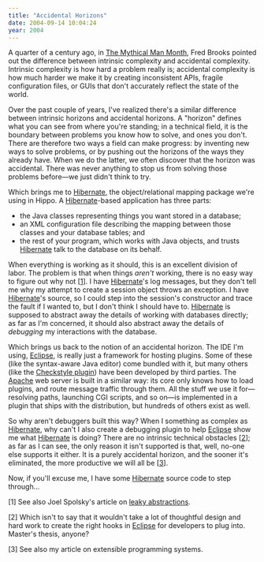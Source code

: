 ```yaml
---
title: "Accidental Horizons"
date: 2004-09-14 10:04:24
year: 2004
---
```

<p>A quarter of a century ago, in <a href="http://www.amazon.com/exec/obidos/tg/detail/-/0201835959">The Mythical Man Month</a>, Fred Brooks pointed out the difference between intrinsic complexity and accidental complexity.  Intrinsic complexity is how hard a problem really is; accidental complexity is how much harder we make it by creating inconsistent APIs, fragile configuration files, or GUIs that don't accurately reflect the state of the world.</p>

<p>Over the past couple of years, I've realized there's a similar difference between intrinsic horizons and accidental horizons.  A "horizon" defines what you can see from where you're standing; in a technical field, it is the boundary between problems you know how to solve, and ones you don't.  There are therefore two ways a field can make progress: by inventing new ways to solve problems, or by pushing out the horizons of the ways they already have.  When we do the latter, we often discover that the horizon was accidental.  There was never anything to stop us from solving those problems before—we just didn't think to try.</p>

<p>Which brings me to <a href="http://www.hibernate.org">Hibernate</a>, the object/relational mapping package we're using in Hippo.  A <a href="http://www.hibernate.org">Hibernate</a>-based application has three parts:</p>

<ul>
<li>the Java classes representing things you want stored in a database;</li>
<li>an XML configuration file describing the mapping between those classes and your database tables; and</li>
<li>the rest of your program, which works with Java objects, and trusts <a href="http://www.hibernate.org">Hibernate</a> talk to the database on its behalf.</li>
</ul>

<p>When everything is working as it should, this is an excellent division of labor.  The problem is that when things <em>aren't</em> working, there is no easy way to figure out why not [<a href="#1">1</a>].  I have <a href="http://www.hibernate.org">Hibernate</a>'s log messages, but they don't tell me why my attempt to create a session object throws an exception.  I have <a href="http://www.hibernate.org">Hibernate</a>'s source, so I could step into the session's constructor and trace the fault if I wanted to, but I don't think I should have to.  <a href="http://www.hibernate.org">Hibernate</a> is supposed to abstract away the details of working with databases directly; as far as I'm concerned, it should also abstract away the details of <em>debugging</em> my interactions with the database.</p>

<p>Which brings us back to the notion of an accidental horizon.  The IDE I'm using, <a href="http://www.eclipse.org">Eclipse</a>, is really just a framework for hosting plugins.  Some of these (like the syntax-aware Java editor) come bundled with it, but many others (like the <a href="http://eclipse-cs.sourceforge.net/">Checkstyle plugin</a>) have been developed by third parties.  The <a href="http://www.apache.org/httpd">Apache</a> web server is built in a similar way: its core only knows how to load plugins, and route message traffic through them.  All the stuff we use it for—resolving paths, launching CGI scripts, and so on—is implemented in a plugin that ships with the distribution, but hundreds of others exist as well.</p>

<p>So why aren't debuggers built this way?  When I something as complex as <a href="http://www.hibernate.org">Hibernate</a>, why can't I also create a debugging plugin to help <a href="http://www.eclipse.org">Eclipse</a> show me what <a href="http://www.hibernate.org">Hibernate</a> is doing?  There are no intrinsic technical obstacles [<a href="#2">2</a>]; as far as I can see, the only reason it isn't supported is that, well, no-one else supports it either.  It is a purely accidental horizon, and the sooner it's eliminated, the more productive we will all be [<a href="#3">3</a>].</p>

<p>Now, if you'll excuse me, I have some <a href="http://www.hibernate.org">Hibernate</a> source code to step through...</p>

<p>[<a name="1">1</a>] See also Joel Spolsky's article on <a href="http://www.joelonsoftware.com/articles/LeakyAbstractions.html">leaky abstractions</a>.</p>

<p>[<a name="2">2</a>] Which isn't to say that it wouldn't take a lot of thoughtful design and hard work to create the right hooks in <a href="http://www.eclipse.org">Eclipse</a> for developers to plug into.  Master's thesis, anyone?</p>

<p>[<a name="3">3</a>] See also my article on extensible programming systems.</p>

